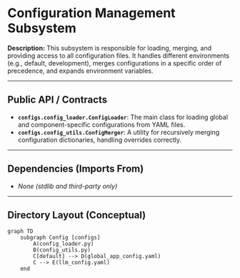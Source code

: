 ﻿# Configuration Management Subsystem

**Description:** This subsystem is responsible for loading, merging, and providing access to all configuration files. It handles different environments (e.g., default, development), merges configurations in a specific order of precedence, and expands environment variables.

---

## Public API / Contracts

- **`configs.config_loader.ConfigLoader`**: The main class for loading global and component-specific configurations from YAML files.
- **`configs.config_utils.ConfigMerger`**: A utility for recursively merging configuration dictionaries, handling overrides correctly.

---

## Dependencies (Imports From)

- *None (stdlib and third-party only)*

---

## Directory Layout (Conceptual)

```mermaid
graph TD
    subgraph Config [configs]
        A(config_loader.py)
        B(config_utils.py)
        C[default] --> D(global_app_config.yaml)
        C --> E(llm_config.yaml)
    end
```

